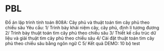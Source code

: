 # PBL
Đồ án lập trình tính toán
808A: Cây phủ và thuật toán tìm cây phủ theo chiều sâu
Yêu cầu:
1/ Trình bày khái niệm cây, cây phủ, định lí tương đương
2/ Trình bày thuật toán tìm cây phủ theo chiều sâu
3/ Thiết kế cấu trúc dữ liệu và giải thuật tìm cây phủ theo chiều sâu
4/ Cài đặt thuật toán tìm cây phủ theo chiều sâu bằng ngôn ngữ C
5/ Kết quả DEMO: 10 bộ test
